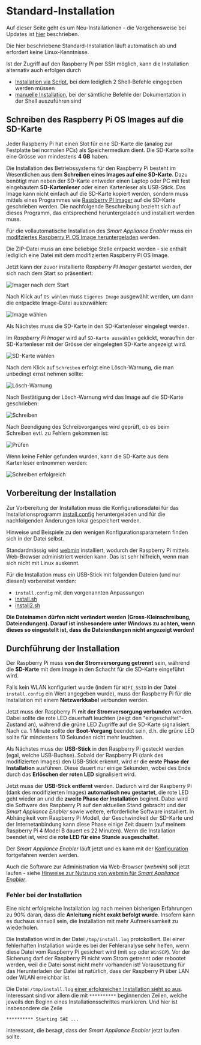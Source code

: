 # Standard-Installation
Auf dieser Seite geht es um Neu-Installationen - die Vorgehensweise bei Updates ist [hier](Update_DE.md) beschrieben.

Die hier beschriebene Standard-Installation läuft automatisch ab und erfordert keine Linux-Kenntnisse.

Ist der Zugriff auf den Raspberry Pi per SSH möglich, kann die Installation alternativ auch erfolgen durch
- [Installation via Script](InstallationViaScript_DE.md), bei dem lediglich 2 Shell-Befehle eingegeben werden müssen
- [manuelle Installation](InstallationManual_DE.md), bei der sämtliche Befehle der Dokumentation in der Shell auszuführen sind

## Schreiben des Raspberry Pi OS Images auf die SD-Karte  
Jeder Raspberry Pi hat einen Slot für eine SD-Karte die (analog zur Festplatte bei normalen PCs) als Speichermedium dient. Die SD-Karte sollte eine Grösse von mindestens **4 GB** haben.

Die Installation des Betriebssystems für den Raspberry Pi besteht im Wesentlichen aus dem **Schreiben eines Images auf eine SD-Karte**. Dazu benötigt man neben der SD-Karte entweder einen Laptop oder PC mit fest eingebautem **SD-Kartenleser** oder einen Kartenleser als USB-Stick. Das Image kann nicht einfach auf die SD-Karte kopiert werden, sondern muss mittels eines Programmes wie [Raspberry PI Imager](https://www.raspberrypi.org/software/) auf die SD-Karte geschrieben werden. Die nachfolgende Beschreibung bezieht sich auf dieses Programm, das entsprechend heruntergeladen und installiert werden muss.

Für die vollautomatische Installation des *Smart Appliance Enabler* muss ein [modifziertes Raspberry Pi OS Image heruntergeladen](https://github.com/camueller/RaspiOSImageAutorunUSBShellScript/releases) werden.

Die ZIP-Datei muss an eine beliebige Stelle entpackt werden - sie enthält lediglich eine Datei mit dem modifizierten Raspberry Pi OS Image.

Jetzt kann der zuvor installierte *Raspberry PI Imager* gestartet werden, der sich nach dem Start so präsentiert:

![Imager nach dem Start](../pics/install/imager_initial.png)

Nach Klick auf `OS wählen` muss `Eigenes Image` ausgewählt werden, um dann die entpackte Image-Datei auszuwählen:

![Image wählen](../pics/install/imager_choose_image.png)

Als Nächstes muss die SD-Karte in den SD-Kartenleser eingelegt werden.

Im *Raspberry Pi Imager* wird auf `SD-Karte auswählen` geklickt, woraufhin der SD-Kartenleser mit der Grösse der eingelegten SD-Karte angezeigt wird.     

![SD-Karte wählen](../pics/install/imager_choose_drive.png)

Nach dem Klick auf `Schreiben` erfolgt eine Lösch-Warnung, die man unbedingt ernst nehmen sollte:

![Lösch-Warnung](../pics/install/imager_erase_warning.png)

Nach Bestätigung der Lösch-Warnung wird das Image auf die SD-Karte geschrieben:

![Schreiben](../pics/install/imager_write.png)

Nach Beendigung des Schreibvorganges wird geprüft, ob es beim Schreiben evtl. zu Fehlern gekommen ist:

![Prüfen](../pics/install/imager_verify.png)

Wenn keine Fehler gefunden wurden, kann die SD-Karte aus dem Kartenleser entnommen werden:

![Schreiben erfolgreich](../pics/install/imager_success.png)

## Vorbereitung der Installation

Zur Vorbereitung der Installation muss die Konfigurationsdatei für das Installationsprogramm [install.config](https://raw.githubusercontent.com/camueller/SmartApplianceEnabler/master/install/install.config) heruntergeladen und für die nachfolgenden Änderungen lokal gespeichert werden.

Hinweise und Beispiele zu den wenigen Konfigurationsparametern finden sich in der Datei selbst. 

Standardmässig wird [webmin](https://www.webmin.com) installiert, wodurch der Raspberry Pi mittels Web-Browser administriert werden kann. Das ist sehr hilfreich, wenn man sich nicht mit Linux auskennt.

Für die Installation muss ein USB-Stick mit folgenden Dateien (und nur diesen!) vorbereitet werden:
- `install.config` mit den vorgenannten Anpassungen
- [install.sh](https://raw.githubusercontent.com/camueller/SmartApplianceEnabler/master/install/install.sh)
- [install2.sh](https://raw.githubusercontent.com/camueller/SmartApplianceEnabler/master/install/install2.sh)

**Die Dateinamen dürfen nicht verändert werden (Gross-Kleinschreibung, Dateiendungen). Darauf ist insbesondere unter Windows zu achten, wenn dieses so eingestellt ist, dass die Dateiendungen nicht angezeigt werden!**  

## Durchführung der Installation
Der Raspberry Pi muss **von der Stromversorgung getrennt** sein, während die **SD-Karte** mit dem Image in den Schacht für die SD-Karte eingeführt wird.

Falls kein WLAN konfiguriert wurde (indem für `WIFI_SSID` in der Datei `install.config` ein Wert angegeben wurde), muss der Raspberry Pi für die Installation mit einem **Netzwerkkabel** verbunden werden.

Jetzt muss der Raspberry Pi **mit der Stromversorgung verbunden** werden. Dabei sollte die rote LED dauerhaft leuchten (zeigt den "eingeschaltet"-Zustand an), während die grüne LED Zugriffe auf die SD-Karte signalisiert. Nach ca. 1 Minute sollte der **Boot-Vorgang** beendet sein, d.h. die grüne LED sollte für mindestens 10 Sekunden nicht mehr leuchten.

Als Nächstes muss der **USB-Stick** in den Raspberry Pi gesteckt werden (egal, welche USB-Buchse). Sobald der Raspberry Pi (dank des modifizierten Images) den USB-Stick erkennt, wird er die **erste Phase der Installation** ausführen. Diese dauert nur einige Sekunden, wobei des Ende durch das **Erlöschen der roten LED** signalisiert wird. 

Jetzt muss der **USB-Stick entfernt** werden. Dadurch wird der Raspberry Pi (dank des modifizierten Images) **automatisch neu gestartet**, die rote LED geht wieder an und die **zweite Phase der Installation** beginnt. Dabei wird die Software des Raspberry Pi auf den aktuellen Stand gebracht und der *Smart Appliance Enabler* sowie weitere, erforderliche Software installiert. In Abhängikeit vom Raspberry Pi Modell, der Geschwindkeit der SD-Karte und der Internetanbindung kann diese Phase einige Zeit dauern (auf meinem Raspberry Pi 4 Model B dauert es 22 Minuten). Wenn die Installation beendet ist, wird die **rote LED für eine Stunde ausgeschaltet**.

Der *Smart Appliance Enabler* läuft jetzt und es kann mit der [Konfiguration](Configuration_DE.md) fortgefahren werden werden.

Auch die Software zur Administration via Web-Browser (*webmin*) soll jetzt laufen - siehe [Hinweise zur Nutzung von webmin für *Smart Appliance Enabler*](Webmin_DE.md).

### Fehler bei der Installation
Eine nicht erfolgreiche Installation lag nach meinen bisherigen Erfahrungen zu 90% daran, dass die **Anleitung nicht exakt befolgt wurde**. Insofern kann es duchaus sinnvoll sein, die Installation mit mehr Aufmerksamkeit zu wiederholen.

Die Installation wird in der Datei `/tmp/install.log` protokolliert. Bei einer fehlerhaften Installation würde es bei der Fehleranalyse sehr helfen, wenn diese Datei vom Raspberry Pi gesichert wird (mit `scp` oder `WinSCP`). Vor der Sicherung darf der Raspberry Pi nicht vom Strom getrennt oder rebootet werden, weil die Datei sonst nicht mehr vorhanden ist! Vorausetzung für das Herunterladen der Datei ist natürlich, dass der Raspberry Pi über LAN oder WLAN erreichbar ist. 

Die Datei `/tmp/install.log` [einer erfolgreichen Installation sieht so aus](../install/install.log). Interessant sind vor allem die mit `**********` beginnenden Zeilen, welche jeweils den Beginn eines Installationsschrittes markieren. Und hier ist insbesondere die Zeile
```console
********** Starting SAE ...
```
interessant, die besagt, dass der *Smart Appliance Enabler* jetzt laufen sollte.
